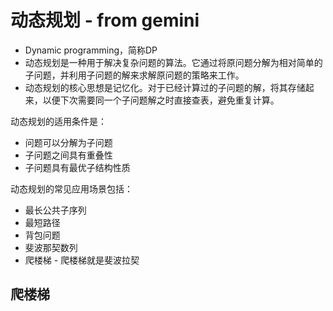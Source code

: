 # 动态规划 - from gemini
- Dynamic programming，简称DP
- 动态规划是一种用于解决复杂问题的算法。它通过将原问题分解为相对简单的子问题，并利用子问题的解来求解原问题的策略来工作。
- 动态规划的核心思想是记忆化。对于已经计算过的子问题的解，将其存储起来，以便下次需要同一个子问题解之时直接查表，避免重复计算。

动态规划的适用条件是：
- 问题可以分解为子问题
- 子问题之间具有重叠性
- 子问题具有最优子结构性质

动态规划的常见应用场景包括：
- 最长公共子序列
- 最短路径
- 背包问题
- 斐波那契数列
- 爬楼梯 - 爬楼梯就是斐波拉契

## 爬楼梯
